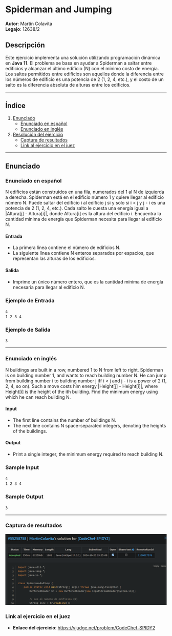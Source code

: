
# Spiderman and Jumping

**Autor**: Martín Colavita  
**Legajo**: 12638/2

## Descripción
Este ejercicio implementa una solución utilizando programación dinámica en **Java 11**. 
El problema se basa en ayudar a Spiderman a saltar entre edificios y alcanzar el último edificio (N) con el mínimo costo de energía. Los saltos permitidos entre edificios son aquellos donde la diferencia entre los números de edificio es una potencia de 2 (1, 2, 4, etc.), y el costo de un salto es la diferencia absoluta de alturas entre los edificios.

---

## Índice
1. [Enunciado](#enunciado)
   - [Enunciado en español](#enunciado-en-español)
   - [Enunciado en inglés](#enunciado-en-inglés)
2. [Resolución del ejercicio](#resolución-del-ejercicio)
   - [Captura de resultados](#captura-de-resultados)
   - [Link al ejercicio en el juez](#link-al-ejercicio-en-el-juez)

---

## Enunciado

### Enunciado en español

N edificios están construidos en una fila, numerados del 1 al N de izquierda a derecha. Spiderman está en el edificio número 1 y quiere llegar al edificio número N. Puede saltar del edificio i al edificio j si y solo si i < j y j - i es una potencia de 2 (1, 2, 4, etc.). Cada salto le cuesta una energía igual a |Altura[j] - Altura[i]|, donde Altura[i] es la altura del edificio i. Encuentra la cantidad mínima de energía que Spiderman necesita para llegar al edificio N.

#### Entrada
- La primera línea contiene el número de edificios N.
- La siguiente línea contiene N enteros separados por espacios, que representan las alturas de los edificios.

#### Salida
- Imprime un único número entero, que es la cantidad mínima de energía necesaria para llegar al edificio N.

### Ejemplo de Entrada
```
4
1 2 3 4
```

### Ejemplo de Salida
```
3
```

---

### Enunciado en inglés

N buildings are built in a row, numbered 1 to N from left to right. Spiderman is on building number 1, and wants to reach building number N. He can jump from building number i to building number j iff i < j and j - i is a power of 2 (1, 2, 4, so on). Such a move costs him energy |Height[j] - Height[i]|, where Height[i] is the height of the ith building. Find the minimum energy using which he can reach building N.

#### Input
- The first line contains the number of buildings N.
- The next line contains N space-separated integers, denoting the heights of the buildings.

#### Output
- Print a single integer, the minimum energy required to reach building N.

### Sample Input
```
4
1 2 3 4
```

### Sample Output
```
3
```



---

### Captura de resultados
![img.png](img-spiderman.png)

### Link al ejercicio en el juez
- **Enlace del ejercicio**: https://vjudge.net/problem/CodeChef-SPIDY2

